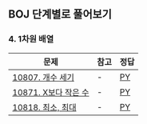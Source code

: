 ## BOJ 단계별로 풀어보기

### 4. 1차원 배열

|문제|참고|정답|
|---|---|---|
|[10807. 개수 세기](https://boj.kr/10807)|-|[PY](https://boj.aflat.gq/ans/?id=10807)|
|[10871. X보다 작은 수](https://boj.kr/10871)|-|[PY](https://boj.aflat.gq/ans/?id=10871)|
|[10818. 최소, 최대](https://boj.kr/10818)|-|[PY](https://boj.aflat.gq/ans/?id=10818)|
